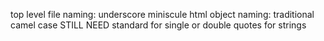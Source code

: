 top level file naming: underscore miniscule
html object naming: traditional camel case
STILL NEED standard for single or double quotes for strings